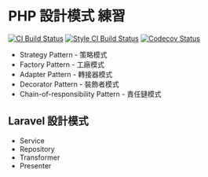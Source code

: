 # PHP 設計模式 練習

[![CI Build Status][ico-ci]][link-ci]
[![Style CI Build Status][ico-style-ci]][link-style-ci]
[![Codecov Status][ico-codecov]][link-codecov]

* Strategy Pattern - 策略模式
* Factory Pattern - 工廠模式
* Adapter Pattern - 轉接器模式
* Decorator Pattern - 裝飾者模式
* Chain-of-responsibility Pattern - 責任鏈模式

## Laravel 設計模式

* Service
* Repository
* Transformer
* Presenter

[ico-ci]: https://img.shields.io/travis/ycs77/php-design-pattern-course?style=flat-square
[ico-style-ci]: https://github.styleci.io/repos/226114464/shield?style=flat-square
[ico-codecov]: https://img.shields.io/codecov/c/github/ycs77/php-design-pattern-course?style=flat-square

[link-ci]: https://travis-ci.org/ycs77/php-design-pattern-course
[link-style-ci]: https://github.styleci.io/repos/226114464
[link-codecov]: https://codecov.io/gh/ycs77/php-design-pattern-course
